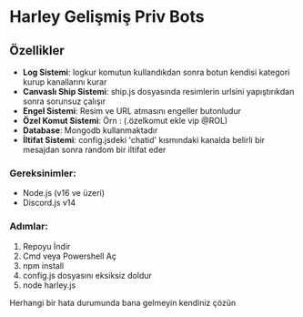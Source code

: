 # Harley Gelişmiş Priv Bots

## Özellikler

- **Log Sistemi**: logkur komutun kullandıkdan sonra botun kendisi kategori kurup kanallarını kurar
- **Canvaslı Ship Sistemi**: ship.js dosyasında resimlerin urlsini yapıştırıkdan sonra sorunsuz çalışır 
- **Engel Sistemi**: Resim ve URL atmasını engeller butonludur
- **Özel Komut Sistemi**: Örn : (.özelkomut ekle vip @ROL)
- **Database**: Mongodb kullanmaktadır
- **İltifat Sistemi**: config.jsdeki 'chatid' kısmındaki kanalda belirli bir mesajdan sonra random bir iltifat eder

### Gereksinimler:
- Node.js (v16 ve üzeri)
- Discord.js v14

### Adımlar:
1. Repoyu İndir
2. Cmd veya Powershell Aç
3. npm install
4. config.js dosyasını eksiksiz doldur
5. node harley.js

Herhangi bir hata durumunda bana gelmeyin kendiniz çözün
